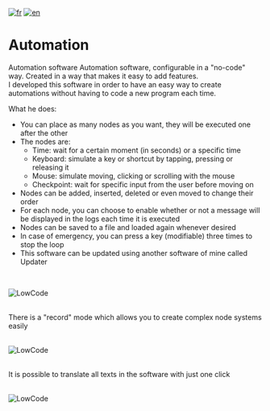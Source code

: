[![fr](https://img.shields.io/badge/lang-fr-red.svg)](README.md)
[![en](https://img.shields.io/badge/lang-en-blue.svg)](README.en.md)

# Automation
Automation software
Automation software, configurable in a "no-code" way. Created in a way that makes it easy to add features. <br>
I developed this software in order to have an easy way to create automations without having to code a new program each time. <br>

What he does:
* You can place as many nodes as you want, they will be executed one after the other
* The nodes are:
    * Time: wait for a certain moment (in seconds) or a specific time
    * Keyboard: simulate a key or shortcut by tapping, pressing or releasing it
    * Mouse: simulate moving, clicking or scrolling with the mouse
    * Checkpoint: wait for specific input from the user before moving on
* Nodes can be added, inserted, deleted or even moved to change their order
* For each node, you can choose to enable whether or not a message will be displayed in the logs each time it is executed
* Nodes can be saved to a file and loaded again whenever desired
* In case of emergency, you can press a key (modifiable) three times to stop the loop
* This software can be updated using another software of mine called Updater
<br>

![LowCode](sources/Automation_full.gif)

<br>
There is a "record" mode which allows you to create complex node systems easily
<br><br>

![LowCode](sources/Automation_record.gif)

<br>
It is possible to translate all texts in the software with just one click
<br><br>

![LowCode](sources/Automation_lang.gif)
